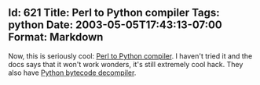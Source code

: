 Id: 621
Title: Perl to Python compiler
Tags: python
Date: 2003-05-05T17:43:13-07:00
Format: Markdown
--------------
Now, this is seriously cool: [Perl to Python
compiler](http://www.crazy-compilers.com/). I haven't tried it and the
docs says that it won't work wonders, it's still extremely cool hack.
They also have [Python bytecode
decompiler](http://www.crazy-compilers.com/decompyle/).
